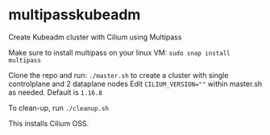 # multipasskubeadm
Create Kubeadm cluster with Cilium using Multipass

Make sure to install multipass on your linux VM:
`sudo snap install multipass`

Clone the repo and run: `./master.sh` to create a cluster with single controlplane and 2 dataplane nodes
Edit `CILIUM_VERSION=""` within master.sh as needed. Default is `1.16.8`

To clean-up, run `./cleanup.sh`

This installs Cilium OSS. 

